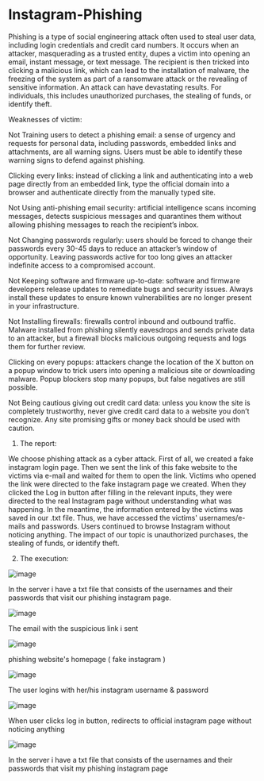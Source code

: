 # Instagram-Phishing


Phishing is a type of social engineering attack often used to steal user data, including login 
credentials and credit card numbers. It occurs when an attacker, masquerading as a trusted 
entity, dupes a victim into opening an email, instant message, or text message. The recipient is 
then tricked into clicking a malicious link, which can lead to the installation of malware, the 
freezing of the system as part of a ransomware attack or the revealing of sensitive 
information. An attack can have devastating results. For individuals, this includes 
unauthorized purchases, the stealing of funds, or identify theft.


Weaknesses of victim:

Not Training users to detect a phishing email: a sense of urgency and requests for personal data, 
including passwords, embedded links and attachments, are all warning signs. Users must be able to 
identify these warning signs to defend against phishing.

Clicking every links: instead of clicking a link and authenticating into a web page directly from an 
embedded link, type the official domain into a browser and authenticate directly from the manually 
typed site.

Not Using anti-phishing email security: artificial intelligence scans incoming messages, detects 
suspicious messages and quarantines them without allowing phishing messages to reach the recipient’s 
inbox.

Not Changing passwords regularly: users should be forced to change their passwords every 30-45 
days to reduce an attacker’s window of opportunity. Leaving passwords active for too long gives an 
attacker indefinite access to a compromised account.

Not Keeping software and firmware up-to-date: software and firmware developers release updates 
to remediate bugs and security issues. Always install these updates to ensure known vulnerabilities are 
no longer present in your infrastructure.

Not Installing firewalls: firewalls control inbound and outbound traffic. Malware installed from 
phishing silently eavesdrops and sends private data to an attacker, but a firewall blocks malicious 
outgoing requests and logs them for further review.

Clicking on every popups: attackers change the location of the X button on a popup window to trick 
users into opening a malicious site or downloading malware. Popup blockers stop many popups, but 
false negatives are still possible.

Not Being cautious giving out credit card data: unless you know the site is completely trustworthy, 
never give credit card data to a website you don’t recognize. Any site promising gifts or money back 
should be used with caution.


1) The report:

We choose phishing attack as a cyber attack. First of all, we created a fake instagram login
page. Then we sent the link of this fake website to the victims via e-mail and waited for them 
to open the link. Victims who opened the link were directed to the fake instagram page we 
created. When they clicked the Log in button after filling in the relevant inputs, they were 
directed to the real Instagram page without understanding what was happening. In the 
meantime, the information entered by the victims was saved in our .txt file. Thus, we have 
accessed the victims' usernames/e-mails and passwords. Users continued to browse Instagram 
without noticing anything.
The impact of our topic is unauthorized purchases, the stealing of funds, or identify theft.

2) The execution:

![image](https://user-images.githubusercontent.com/74821649/225648379-a162d7dd-886e-4ac3-affb-02b0d63f3017.png)


In the server i have a txt file that consists of the usernames and their passwords that visit 
our phishing instagram page.

![image](https://user-images.githubusercontent.com/74821649/225648650-4e14cf64-1dae-4463-8083-61d804cc7b22.png)


The email with the suspicious link i sent

![image](https://user-images.githubusercontent.com/74821649/225648812-a5df7520-5898-4f6e-aaf1-44a85d28dd8e.png)


phishing website's homepage ( fake instagram )

![image](https://user-images.githubusercontent.com/74821649/225648915-12db773e-93c7-4890-bd89-7225597fe077.png)


The user logins with her/his instagram username & password

![image](https://user-images.githubusercontent.com/74821649/225649028-3f6e3e4d-7d56-49d7-9f43-a321c83fc92f.png)


When user clicks log in button, redirects to official instagram page without noticing 
anything

![image](https://user-images.githubusercontent.com/74821649/225649168-9a9ed16a-8f2a-4f91-ac8c-0a313ffa3227.png)


In the server i have a txt file that consists of the usernames and their passwords that 
visit my phishing instagram page


